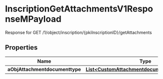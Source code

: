 

# InscriptionGetAttachmentsV1ResponseMPayload

Response for GET /1/object/inscription/{pkiInscriptionID}/getAttachments

## Properties

| Name | Type | Description | Notes |
|------------ | ------------- | ------------- | -------------|
|**aObjAttachmentdocumenttype** | [**List&lt;CustomAttachmentdocumenttypeResponse&gt;**](CustomAttachmentdocumenttypeResponse.md) |  |  |



